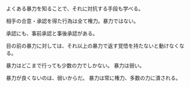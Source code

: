 よくある暴力を知ることで、それに対抗する手段も学べる。

相手の合意・承認を得た行為は全て権力。暴力ではない。

承認にも、事前承認と事後承認がある。

目の前の暴力に対しては、それ以上の暴力で返す覚悟を持たないと動けなくなる。

暴力はどこまで行っても少数の力でしかない。
暴力は弱い。

暴力が良くないのは、弱いからだ。
暴力は常に権力、多数の力に潰される。

